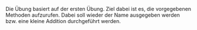 Die Übung basiert auf der ersten Übung. Ziel dabei ist es, die vorgegebenen Methoden
aufzurufen. Dabei soll wieder der Name ausgegeben werden bzw. eine
kleine Addition durchgeführt werden. 